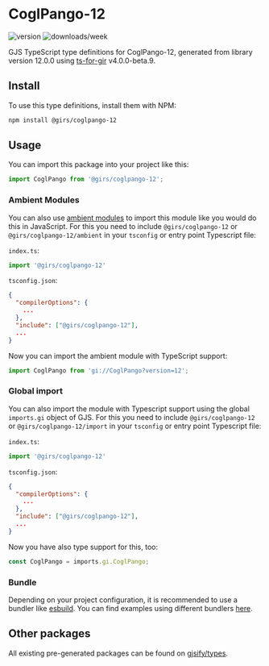 
# CoglPango-12

![version](https://img.shields.io/npm/v/@girs/coglpango-12)
![downloads/week](https://img.shields.io/npm/dw/@girs/coglpango-12)


GJS TypeScript type definitions for CoglPango-12, generated from library version 12.0.0 using [ts-for-gir](https://github.com/gjsify/ts-for-gir) v4.0.0-beta.9.


## Install

To use this type definitions, install them with NPM:
```bash
npm install @girs/coglpango-12
```

## Usage

You can import this package into your project like this:
```ts
import CoglPango from '@girs/coglpango-12';
```

### Ambient Modules

You can also use [ambient modules](https://github.com/gjsify/ts-for-gir/tree/main/packages/cli#ambient-modules) to import this module like you would do this in JavaScript.
For this you need to include `@girs/coglpango-12` or `@girs/coglpango-12/ambient` in your `tsconfig` or entry point Typescript file:

`index.ts`:
```ts
import '@girs/coglpango-12'
```

`tsconfig.json`:
```json
{
  "compilerOptions": {
    ...
  },
  "include": ["@girs/coglpango-12"],
  ...
}
```

Now you can import the ambient module with TypeScript support: 

```ts
import CoglPango from 'gi://CoglPango?version=12';
```

### Global import

You can also import the module with Typescript support using the global `imports.gi` object of GJS.
For this you need to include `@girs/coglpango-12` or `@girs/coglpango-12/import` in your `tsconfig` or entry point Typescript file:

`index.ts`:
```ts
import '@girs/coglpango-12'
```

`tsconfig.json`:
```json
{
  "compilerOptions": {
    ...
  },
  "include": ["@girs/coglpango-12"],
  ...
}
```

Now you have also type support for this, too:

```ts
const CoglPango = imports.gi.CoglPango;
```

### Bundle

Depending on your project configuration, it is recommended to use a bundler like [esbuild](https://esbuild.github.io/). You can find examples using different bundlers [here](https://github.com/gjsify/ts-for-gir/tree/main/examples).

## Other packages

All existing pre-generated packages can be found on [gjsify/types](https://github.com/gjsify/types).

